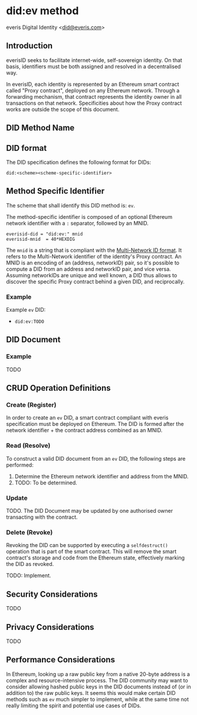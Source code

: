 did:ev method
=================
everis Digital Identity <<did@everis.com>>

## Introduction

everisID seeks to facilitate internet-wide, self-sovereign identity. On that basis, identifiers must be both assigned and resolved in a decentralised way.

In everisID, each identity is represented by an Ethereum smart contract called "Proxy contract", deployed on any Ethereum network. Through a forwarding mechanism, that contract represents the identity owner in all transactions on that network. Specificities about how the Proxy contract works are outside the scope of this document.

## DID Method Name


## DID format

The DID specification defines the following format for DIDs:

```
did:<scheme><scheme-specific-identifier>
```

## Method Specific Identifier

The scheme that shall identify this DID method is: `ev`.

The method-specific identifier is composed of an optional Ethereum network identifier with a `:` separator, followed by an MNID.

	everisid-did = "did:ev:" mnid
	everisid-mnid  = 40*HEXDIG

The `mnid` is a string that is compliant with the [Multi-Network ID format](TODO). It refers to the Multi-Network identifier of the identity's Proxy contract. An MNID is an encoding of an (address, networkID) pair, so it's possible to compute a DID from an address and networkID pair, and vice versa. Assuming networkIDs are unique and well known, a DID thus allows to discover the specific Proxy contract behind a given DID, and reciprocally.

### Example

Example `ev` DID:

 * `did:ev:TODO`

## DID Document

### Example

TODO

## CRUD Operation Definitions

### Create (Register)

In order to create an `ev` DID, a smart contract compliant with everis specification must be deployed on Ethereum. The DID is formed after the network identifier + the contract address combined as an MNID.

### Read (Resolve)

To construct a valid DID document from an `ev` DID, the following steps are performed:

1. Determine the Ethereum network identifier and address from the MNID.
2. TODO: To be determined.

### Update

TODO. The DID Document may be updated by one authorised owner transacting with the contract.

### Delete (Revoke) 

Revoking the DID can be supported by executing a `selfdestruct()` operation that is part of the smart contract. This will remove the smart contract's storage and code
from the Ethereum state, effectively marking the DID as revoked.

TODO: Implement.

## Security Considerations

TODO

## Privacy Considerations

TODO

## Performance Considerations

In Ethereum, looking up a raw public key from a native 20-byte address is a complex and resource-intensive process. The DID community may want to consider
allowing hashed public keys in the DID documents instead of (or in addition to) the raw public keys. It seems this would make certain DID methods such as
`ev` much simpler to implement, while at the same time not really limiting the spirit and potential use cases of DIDs.